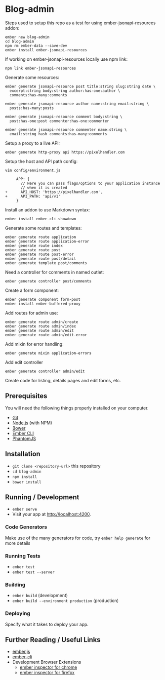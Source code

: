 # Blog-admin

Steps used to setup this repo as a test for using ember-jsonapi-resources addon:

    ember new blog-admin
    cd blog-admin
    npm rm ember-data --save-dev
    ember install ember-jsonapi-resources

If working on ember-jsonapi-resources locally use npm link:

    npm link ember-jsonapi-resources

Generate some resources:

    ember generate jsonapi-resource post title:string slug:string date \
      excerpt:string body:string author:has-one:author \
      comments:has-many:comments

    ember generate jsonapi-resource author name:string email:string \
      posts:has-many:posts

    ember generate jsonapi-resource comment body:string \
      post:has-one:post commenter:has-one:commenter

    ember generate jsonapi-resource commenter name:string \
      email:string hash comments:has-many:comments

Setup a proxy to a live API:

    ember generate http-proxy api https://pixelhandler.com

Setup the host and API path config:

    vim config/environment.js

```
     APP: {
       // Here you can pass flags/options to your application instance
       // when it is created
+      API_HOST: 'https://pixelhandler.com',
+      API_PATH: 'api/v1'
     }
```

Install an addon to use Markdown syntax:

    ember install ember-cli-showdown

Generate some routes and templates:

    ember generate route application
    ember generate route application-error
    ember generate route index
    ember generate route post
    ember generate route post-error
    ember generate route post/detail
    ember generate template post/comments

Need a controller for comments in named outlet:

    ember generate controller post/comments

Create a form component:

    ember generate component form-post
    ember install ember-buffered-proxy

Add routes for admin use:

    ember generate route admin/create
    ember generate route admin/index
    ember generate route admin/edit
    ember generate route admin/edit-error

Add mixin for error handling:

    ember generate mixin application-errors

Add edit controller

    ember generate controller admin/edit

Create code for listing, details pages and edit forms, etc.


## Prerequisites

You will need the following things properly installed on your computer.

* [Git](http://git-scm.com/)
* [Node.js](http://nodejs.org/) (with NPM)
* [Bower](http://bower.io/)
* [Ember CLI](http://ember-cli.com/)
* [PhantomJS](http://phantomjs.org/)

## Installation

* `git clone <repository-url>` this repository
* `cd blog-admin`
* `npm install`
* `bower install`

## Running / Development

* `ember serve`
* Visit your app at [http://localhost:4200](http://localhost:4200).

### Code Generators

Make use of the many generators for code, try `ember help generate` for more details

### Running Tests

* `ember test`
* `ember test --server`

### Building

* `ember build` (development)
* `ember build --environment production` (production)

### Deploying

Specify what it takes to deploy your app.

## Further Reading / Useful Links

* [ember.js](http://emberjs.com/)
* [ember-cli](http://ember-cli.com/)
* Development Browser Extensions
  * [ember inspector for chrome](https://chrome.google.com/webstore/detail/ember-inspector/bmdblncegkenkacieihfhpjfppoconhi)
  * [ember inspector for firefox](https://addons.mozilla.org/en-US/firefox/addon/ember-inspector/)

